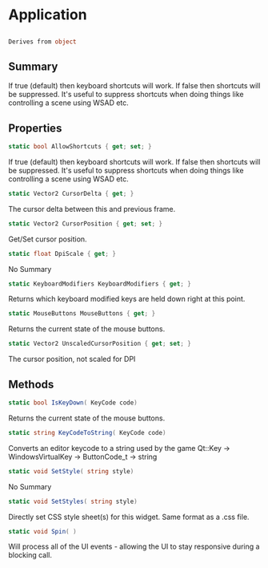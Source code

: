# Application

## 
```c#
Derives from object
```

## Summary

If true (default) then keyboard shortcuts will work. If false then shortcuts will be suppressed.
It's useful to suppress shortcuts when doing things like controlling a scene using WSAD etc.
## Properties

```c#
static bool AllowShortcuts { get; set; } 
```
If true (default) then keyboard shortcuts will work. If false then shortcuts will be suppressed.
It's useful to suppress shortcuts when doing things like controlling a scene using WSAD etc.
```c#
static Vector2 CursorDelta { get; } 
```
The cursor delta between this and previous frame.
```c#
static Vector2 CursorPosition { get; set; } 
```
Get/Set cursor position.
```c#
static float DpiScale { get; } 
```
No Summary
```c#
static KeyboardModifiers KeyboardModifiers { get; } 
```
Returns which keyboard modified keys are held down right at this point.
```c#
static MouseButtons MouseButtons { get; } 
```
Returns the current state of the mouse buttons.
```c#
static Vector2 UnscaledCursorPosition { get; set; } 
```
The cursor position, not scaled for DPI
## Methods

```c#
static bool IsKeyDown( KeyCode code) 
```
Returns the current state of the mouse buttons.
```c#
static string KeyCodeToString( KeyCode code) 
```
Converts an editor keycode to a string used by the game
Qt::Key -> WindowsVirtualKey -> ButtonCode_t -> string
```c#
static void SetStyle( string style) 
```
No Summary
```c#
static void SetStyles( string style) 
```
Directly set CSS style sheet(s) for this widget. Same format as a .css file.
```c#
static void Spin( ) 
```
Will process all of the UI events - allowing the UI to stay responsive during a blocking call.
